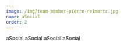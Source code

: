 ```yaml
---
image: /img/team-member-pierre-reimertz.jpg
name: aSocial
order: 2
---
```

aSocial aSocial aSocial aSocial